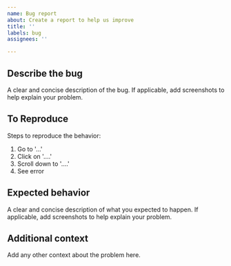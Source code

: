 ```yaml
---
name: Bug report
about: Create a report to help us improve
title: ''
labels: bug
assignees: ''

---
```


**Describe the bug**
------------------------
A clear and concise description of the bug.
If applicable, add screenshots to help explain your problem.

**To Reproduce**
--------------------
Steps to reproduce the behavior:
1. Go to '...'
2. Click on '....'
3. Scroll down to '....'
4. See error

**Expected behavior**
-----------------------
A clear and concise description of what you expected to happen.
If applicable, add screenshots to help explain your problem.

**Additional context**
--------------------------
Add any other context about the problem here.
